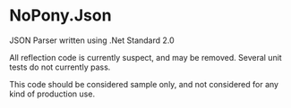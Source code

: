 # NoPony.Json
JSON Parser written using .Net Standard 2.0

All reflection code is currently suspect, and may be removed.  Several unit tests do not currently pass.

This code should be considered sample only, and not considered for any kind of production use.
